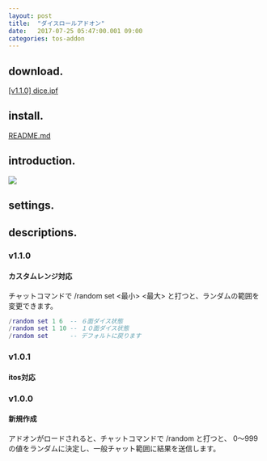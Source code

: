 ```yaml
---
layout: post
title:  "ダイスロールアドオン"
date:   2017-07-25 05:47:00.001 09:00
categories: tos-addon
---
```


## download.

[[v1.1.0] dice.ipf](https://github.com/weizlogy/tos/releases/download/dice/dice-v1.1.0.ipf)

## install.

[README.md](https://github.com/weizlogy/tos/blob/master/README.md)

## introduction.

[![](https://www.dropbox.com/s/tedgfm4w3bl802d/dice.png?dl=1)](https://www.dropbox.com/s/tedgfm4w3bl802d/dice.png?dl=0)

## settings.

## descriptions.

### v1.1.0

#### カスタムレンジ対応

チャットコマンドで /random set <最小> <最大> と打つと、ランダムの範囲を変更できます。

```lua
/random set 1 6  -- ６面ダイス状態
/random set 1 10 -- １０面ダイス状態
/random set      -- デフォルトに戻ります
```

### v1.0.1

#### itos対応

### v1.0.0

#### 新規作成

アドオンがロードされると、チャットコマンドで /random と打つと、
0～999の値をランダムに決定し、一般チャット範囲に結果を送信します。
